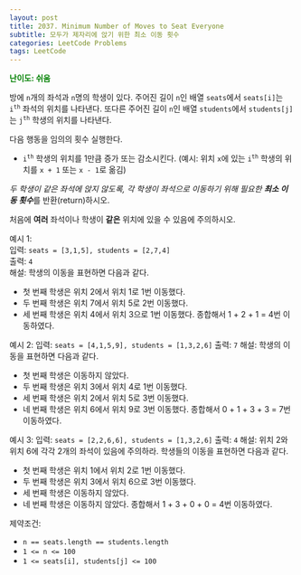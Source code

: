 ```yaml
---
layout: post
title: 2037. Minimum Number of Moves to Seat Everyone
subtitle: 모두가 제자리에 앉기 위한 최소 이동 횟수
categories: LeetCode Problems
tags: LeetCode
---
```


<span style="color:green"><b>난이도: 쉬움</b></span>

방에 `n`개의 좌석과 `n`명의 학생이 있다. 주어진 길이 `n`인 배열 `seats`에서 `seats[i]`는 <code>i<sup>th</sup></code> 좌석의 위치를 나타낸다. 또다른 주어진 길이 `n`인 배열 `students`에서 `students[j]`는 <code>j<sup>th</sup></code> 학생의 위치를 나타낸다.

다음 행동을 임의의 횟수 실행한다.
  * <code>i<sup>th</sup></code> 학생의 위치를 1만큼 증가 또는 감소시킨다. (예시: 위치 `x`에 있는 <code>i<sup>th</sup></code> 학생의 위치를 `x + 1` 또는 `x - 1`로 옮김)

*두 학생이 같은 좌석에 앉지 않도록, 각 학생이 좌석으로 이동하기 위해 필요한 **최소 이동 횟수***를 반환(return)하시오.

처음에 **여러** 좌석이나 학생이 **같은** 위치에 있을 수 있음에 주의하시오.

예시 1:<br>
입력: `seats = [3,1,5], students = [2,7,4]`<br>
출력: `4`<br>
해설: 학생의 이동을 표현하면 다음과 같다.
  * 첫 번째 학생은 위치 2에서 위치 1로 1번 이동했다.
  * 두 번째 학생은 위치 7에서 위치 5로 2번 이동했다.
  * 세 번째 학생은 위치 4에서 위치 3으로 1번 이동했다.
  종합해서 1 + 2 + 1 = 4번 이동하였다.

예시 2:
입력: `seats = [4,1,5,9], students = [1,3,2,6]`
출력: `7`
해설: 학생의 이동을 표현하면 다음과 같다.
  * 첫 번째 학생은 이동하지 않았다.
  * 두 번째 학생은 위치 3에서 위치 4로 1번 이동했다.
  * 세 번째 학생은 위치 2에서 위치 5로 3번 이동했다.
  * 네 번째 학생은 위치 6에서 위치 9로 3번 이동했다.
  종합해서 0 + 1 + 3 + 3 = 7번 이동하였다.

예시 3:
입력: `seats = [2,2,6,6], students = [1,3,2,6]`
출력: `4`
해설: 위치 2와 위치 6에 각각 2개의 좌석이 있음에 주의하라.
학생들의 이동을 표현하면 다음과 같다.
  * 첫 번째 학생은 위치 1에서 위치 2로 1번 이동했다.
  * 두 번째 학생은 위치 3에서 위치 6으로 3번 이동했다.
  * 세 번째 학생은 이동하지 않았다.
  * 네 번째 학생은 이동하지 않았다.
  종합해서 1 + 3 + 0 + 0 = 4번 이동하였다.

제약조건:
  * `n == seats.length == students.length`
  * `1 <= n <= 100`
  * `1 <= seats[i], students[j] <= 100`